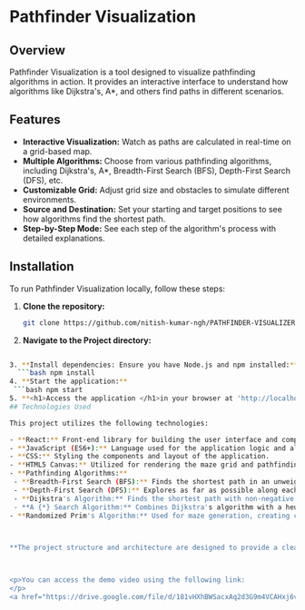 # Pathfinder Visualization

## Overview
Pathfinder Visualization is a tool designed to visualize pathfinding algorithms in action. It provides an interactive interface to understand how algorithms like Dijkstra's, A*, and others find paths in different scenarios.



## Features
- **Interactive Visualization:** Watch as paths are calculated in real-time on a grid-based map.
- **Multiple Algorithms:** Choose from various pathfinding algorithms, including Dijkstra's, A*, Breadth-First Search (BFS), Depth-First Search (DFS), etc.
- **Customizable Grid:** Adjust grid size and obstacles to simulate different environments.
- **Source and Destination:** Set your starting and target positions to see how algorithms find the shortest path.
- **Step-by-Step Mode:** See each step of the algorithm's process with detailed explanations.

## Installation
To run Pathfinder Visualization locally, follow these steps:

1. **Clone the repository:**
   ```bash
   git clone https://github.com/nitish-kumar-ngh/PATHFINDER-VISUALIZER.git

2. **Navigate to the Project directory:**
 ```bash cd PATHFINDER-VISUALIZER

3. **Install dependencies: Ensure you have Node.js and npm installed:**
   ```bash npm install
4. **Start the application:**
  ```bash npm start
5. **<h1>Access the application </h1>in your browser at 'http://localhost:3000/Pathfinder':**
## Technologies Used

This project utilizes the following technologies:

- **React:** Front-end library for building the user interface and components.
- **JavaScript (ES6+):** Language used for the application logic and algorithm implementations.
- **CSS:** Styling the components and layout of the application.
- **HTML5 Canvas:** Utilized for rendering the maze grid and pathfinding visualization.
- **Pathfinding Algorithms:**
  - **Breadth-First Search (BFS):** Finds the shortest path in an unweighted grid.
  - **Depth-First Search (DFS):** Explores as far as possible along each branch before backtracking.
  - **Dijkstra's Algorithm:** Finds the shortest path with non-negative weights.
  - **A {*} Search Algorithm:** Combines Dijkstra's algorithm with a heuristic to improve performance.
- **Randomized Prim's Algorithm:** Used for maze generation, creating complex environments for pathfinding algorithms to navigate.



**The project structure and architecture are designed to provide a clear visualization of pathfinding algorithms in action, offering users an interactive and educational experience.**



<p>You can access the demo video using the following link:
</p>
<a href="https://drive.google.com/file/d/181vHXhBWSacxAq2d3G9m4VCAHxj6vnhu/view?usp=sharing" target="_blank">Demo Video</a>



